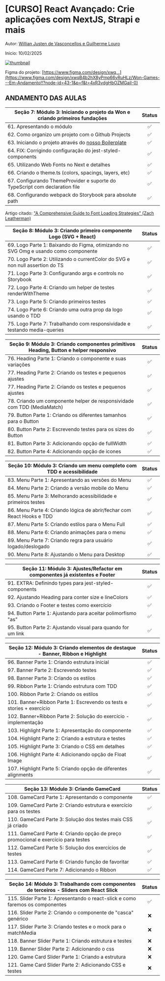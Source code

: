 # [CURSO] React Avançado: Crie aplicações com NextJS, Strapi e mais

Autor: [Willian Justen de Vasconcellos e Guilherme Louro](https://www.udemy.com/course/react-avancado/#instructor-1)

Inicio: 10/02/2025

[![thumbnail](https://reactavancado.com.br/img/cover.png)](https://www.udemy.com/course/react-avancado/)

Figma do projeto: [https://www.figma.com/design/xwq...](https://www.figma.com/design/xwqB4b2hX8yPmp66vRuHLz/Won-Games---Em-Andamento!!?node-id=43-1&p=f&t=4xR3vdgHbOZMGaiI-0)

## ANDAMENTO DAS AULAS

| Seção 7: Módulo 3: Iniciando o projeto da Won e criando primeiros fundações                       | Status |
| ------------------------------------------------------------------------------------------------- | :----: |
| 61. Apresentando o módulo                                                                         |   ✅   |
| 62. Como organizo um projeto com o Github Projects                                                |   ✅   |
| 63. Iniciando o projeto através do [nosso Boilerplate](https://github.com/Darlley/react-avancado) |   ✅   |
| 64. FIX: Corrigindo configuração do jest-styled-components                                        |   ✅   |
| 65. Utilizando Web Fonts no Next e detalhes                                                       |   ✅   |
| 66. Criando o theme.ts (colors, spacings, layers, etc)                                            |   ✅   |
| 67. Configurando ThemeProvider e suporte do TypeScript com declaration file                       |   ✅   |
| 68. Configurando webpack do Storybook para absolute path                                          |   ✅   |

Artigo citado: ["A Comprehensive Guide to Font Loading Strategies" (Zach Leatherman)](https://www.zachleat.com/web/comprehensive-webfonts/)

| Seção 8: Módulo 3: Criando primeiro componente Logo (SVG + React)                   | Status |
| ----------------------------------------------------------------------------------- | :----: |
| 69. Logo Parte 1: Baixando do Figma, otimizando no SVG Omg e usando como componente |   ✅   |
| 70. Logo Parte 2: Utilizando o currentColor do SVG e non null assertion do TS       |   ✅   |
| 71. Logo Parte 3: Configurando args e controls no Storybook                         |   ✅   |
| 72. Logo Parte 4: Criando um helper de testes renderWithTheme                       |   ✅   |
| 73. Logo Parte 5: Criando primeiros testes                                          |   ✅   |
| 74. Logo Parte 6: Criando uma outra prop da logo usando o TDD                       |   ✅   |
| 75. Logo Parte 7: Trabalhando com responsividade e testando media-queries           |   ✅   |

| Seção 9: Módulo 3: Criando componentes primitivos Heading, Button e helper responsivo | Status |
| --------------------------------------------------------------------------------------| :----: |
| 76. Heading Parte 1: Criando o componente e suas variações                            |   ✅   |
| 77. Heading Parte 2: Criando os testes e pequenos ajustes                             |   ✅   |
| 77. Heading Parte 2: Criando os testes e pequenos ajustes                             |   ✅   |
| 78. Criando um componente helper de responsividade com TDD (MediaMatch)               |   ✅   |
| 79. Button Parte 1: Criando os diferentes tamanhos para o Button                      |   ✅   |
| 80. Button Parte 2: Escrevendo testes para os sizes do Button                         |   ✅   |
| 81. Button Parte 3: Adicionando opção de fullWidth                                    |   ✅   |
| 82. Button Parte 4: Adicionando opção de icones                                       |   ✅   |

| Seção 10: Módulo 3: Criando um menu completo com TDD e acessibilidade  | Status |
| -----------------------------------------------------------------------| :----: |
| 83. Menu Parte 1: Apresentando as versões do Menu                      |   ✅   |
| 84. Menu Parte 2: Criando a versão mobile do Menu                      |   ✅   |
| 85. Menu Parte 3: Melhorando acessibilidade e primeiros testes         |   ✅   |
| 86. Menu Parte 4: Criando lógica de abrir/fechar com React Hooks e TDD |   ✅   |
| 87. Menu Parte 5: Criando estilos para o Menu Full                     |   ✅   |
| 88. Menu Parte 6: Criando animações para o menu                        |   ✅   |
| 89. Menu Parte 7: Criando regra para usuário logado/deslogado          |   ✅   |
| 90. Menu Parte 8: Ajustando o Menu para Desktop                        |   ✅   |

| Seção 11: Módulo 3: Ajustes/Refactor em componentes já existentes e Footer  | Status |
| ----------------------------------------------------------------------------| :----: |
| 91. EXTRA: Definindo types para jest-styled-components                      |   ✅   |
| 92. Ajustando Heading para conter size e lineColors                         |   ✅   |
| 93. Criando o Footer e testes como exercício                                |   ✅   |
| 94. Button Parte 1: Ajustando para aceitar polimorfismo "as"                |   ✅   |
| 95. Button Parte 2: Ajustando visual para quando for um link                |   ✅   |

| Seção 12: Módulo 3: Criando elementos de destaque - Banner, Ribbon e Highlight | Status |
| -------------------------------------------------------------------------------| :----: |
| 96. Banner Parte 1: Criando estrutura inicial                                  |   ✅   |
| 97. Banner Parte 2: Escrevendo testes                                          |   ✅   |
| 98. Banner Parte 3: Criando os estilos                                         |   ✅   |
| 99. Ribbon Parte 1: Criando estrutura com TDD                                  |   ✅   |
| 100. Ribbon Parte 2: Criando os estilos                                        |   ✅   |
| 101. Banner+Ribbon Parte 1: Escrevendo os tests e stories + exercício          |   ✅   |
| 102. Banner+Ribbon Parte 2: Solução do exercício - implementação               |   ✅   |
| 103. Highlight Parte 1: Apresentação do componente                             |   ✅   |
| 104. Highlight Parte 2: Criando a estrutura e testes                           |   ✅   |
| 105. Highlight Parte 3: Criando o CSS em detalhes                              |   ✅   |
| 106. Highlight Parte 4: Adicionando opção de Float Image                       |   ✅   |
| 107. Highlight Parte 5: Criando opção de diferentes alignments                 |   ✅   |

| Seção 13: Módulo 3: Criando GameCard                                              | Status |
| ----------------------------------------------------------------------------------| :----: |
| 108. GameCard Parte 1: Apresentando o componente                                  |   ✅   |
| 109. GameCard Parte 2: Criando estrutura e exercício para os testes               |   ✅   |
| 110. GameCard Parte 3: Solução dos testes mais CSS já criado                      |   ✅   |
| 111. GameCard Parte 4: Criando opção de preço promocional e exercício para testes |   ✅   |
| 112. GameCard Parte 5: Solução dos exercícios de testes                           |   ✅   |
| 113. GameCard Parte 6: Criando função de favoritar                                |   ✅   |
| 114. GameCard Parte 7: Adicionando o Ribbon                                       |   ✅   |

| Seção 14: Módulo 3: Trabalhando com componentes de terceiros - Sliders com React Slick | Status |
| ---------------------------------------------------------------------------------------| :----: |
| 115. Slider Parte 1: Apresentando o react-slick e como faremos os componentes          |   ✅   |
| 116. Slider Parte 2: Criando o componente de "casca" genérico                          |   ❌   |
| 117. Slider Parte 3: Criando testes e o mock para o matchMedia                         |   ❌   |
| 118. Banner Slider Parte 1: Criando estrutura e testes                                 |   ❌   |
| 119. Banner Slider Parte 2: Adicionando o css                                          |   ❌   |
| 120. Game Card Slider Parte 1: Criando a estrutura                                     |   ❌   |
| 121. Game Card Slider Parte 2: Adicionando CSS e testes                                |   ❌   |